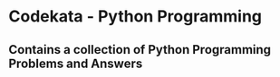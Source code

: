 # Codekata - Python Programming
## Contains a collection of Python Programming Problems and Answers
